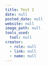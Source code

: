 ```yaml
---
title: Test 2
date: null
posted_date: null
website: null
image_path: null
tools_used:
  tool: null
creator:
  - role: null
  - link: null
  - name: null
---
```

